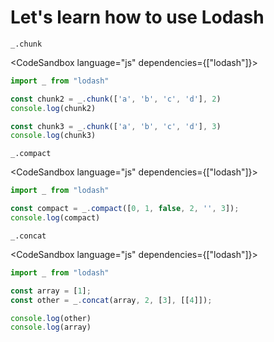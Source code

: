 # Let's learn how to use Lodash

`_.chunk`

<CodeSandbox language="js" dependencies={["lodash"]}>

```js
import _ from "lodash"

const chunk2 = _.chunk(['a', 'b', 'c', 'd'], 2)
console.log(chunk2)

const chunk3 = _.chunk(['a', 'b', 'c', 'd'], 3)
console.log(chunk3)
```

</CodeSandbox>


`_.compact`

<CodeSandbox language="js" dependencies={["lodash"]}>

```js
import _ from "lodash"

const compact = _.compact([0, 1, false, 2, '', 3]);
console.log(compact)
```

</CodeSandbox>

`_.concat`

<CodeSandbox language="js" dependencies={["lodash"]}>

```js
import _ from "lodash"

const array = [1];
const other = _.concat(array, 2, [3], [[4]]);

console.log(other)
console.log(array)
```

</CodeSandbox>